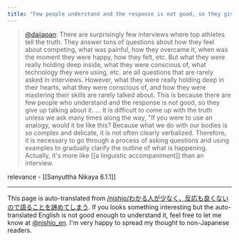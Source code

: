 ```yaml
---
title: "Few people understand and the response is not good, so they give up talking about it."
---
```


> [@daijapan](https://twitter.com/daijapan/status/1668220793287999490?s=20): There are surprisingly few interviews where top athletes tell the truth. They answer tons of questions about how they feel about competing, what was painful, how they overcame it, when was the moment they were happy, how they felt, etc. But what they were really holding deep inside, what they were conscious of, what technology they were using, etc. are all questions that are rarely asked in interviews. However, what they were really holding deep in their hearts, what they were conscious of, and how they were mastering their skills are rarely talked about. This is because there are few people who understand and the response is not good, so they give up talking about it.
>  ...
>  It is difficult to come up with the truth unless we ask many times along the way, "If you were to use an analogy, would it be like this? Because what we do with our bodies is so complex and delicate, it is not often clearly verbalized. Therefore, it is necessary to go through a process of asking questions and using examples to gradually clarify the outline of what is happening.
>  Actually, it's more like [[a linguistic accompaniment]] than an interview.

relevance
    - [[Sanyuttha Nikaya 6.1.1]]

---
This page is auto-translated from [/nishio/わかる人が少なく、反応も良くないので語ることを諦めてしまう](https://scrapbox.io/nishio/わかる人が少なく、反応も良くないので語ることを諦めてしまう). If you looks something interesting but the auto-translated English is not good enough to understand it, feel free to let me know at [@nishio_en](https://twitter.com/nishio_en). I'm very happy to spread my thought to non-Japanese readers.